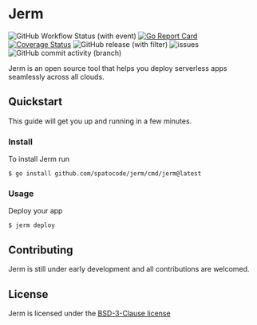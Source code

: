 # Jerm

![GitHub Workflow Status (with event)](https://img.shields.io/github/actions/workflow/status/spatocode/jerm/tests.yml) [![Go Report Card](https://goreportcard.com/badge/github.com/spatocode/jerm)](https://goreportcard.com/report/github.com/spatocode/jerm) [![Coverage Status](https://coveralls.io/repos/github/spatocode/jerm/badge.svg)](https://coveralls.io/github/spatocode/jerm) ![GitHub release (with filter)](https://img.shields.io/github/v/release/spatocode/jerm)
 ![issues](https://img.shields.io/github/issues/spatocode/jerm) ![GitHub commit activity (branch)](https://img.shields.io/github/commit-activity/m/spatocode/jerm)

Jerm is an open source tool that helps you deploy serverless apps seamlessly across all clouds.

## Quickstart

This guide will get you up and running in a few minutes.

### Install

To install Jerm run 

```
$ go install github.com/spatocode/jerm/cmd/jerm@latest
```

### Usage

Deploy your app

```
$ jerm deploy
```

## Contributing

Jerm is still under early development and all contributions are welcomed.

## License

Jerm is licensed under the [BSD-3-Clause license](https://github.com/spatocode/jerm/blob/main/LICENSE)
